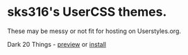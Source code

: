 # sks316's UserCSS themes.
These may be messy or not fit for hosting on Userstyles.org.

Dark 20 Things - [preview](https://github.com/sks316/usercss/raw/master/Dark%2020%20Things/dark.png) or [install](https://github.com/sks316/usercss/raw/master/Dark%2020%20Things/dark.user.css)
